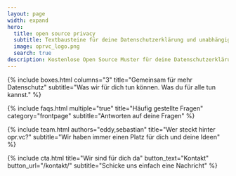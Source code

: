 ```yaml
---
layout: page
width: expand
hero:
  title: open source privacy
  subtitle: Textbausteine für deine Datenschutzerklärung und unabhängige Hintergrundinformationen
  image: oprvc_logo.png
  search: true
description: Kostenlose Open Source Muster für deine Datenschutzerklärung inkl. technischer und juristischer Hinweise.
---
```


{% include boxes.html columns="3" title="Gemeinsam für mehr Datenschutz" subtitle="Was wir für dich tun können. Was du für alle tun kannst." %}

<!---
{% include featured.html tag="featured" title="Popular Articles" subtitle="Selected featured articles to get you started fast in Jekyll" %}


{% include videos.html columns="2" title="Video Tutorials" subtitle="Watch screencasts to get you started fast with Jekyll" %}
--->

{% include faqs.html multiple="true" title="Häufig gestellte Fragen" category="frontpage" subtitle="Antworten auf deine Fragen" %}

{% include team.html authors="eddy,sebastian" title="Wer steckt hinter opr.vc?" subtitle="Wir haben immer einen Platz für dich und deine Ideen" %}

{% include cta.html title="Wir sind für dich da" button_text="Kontakt" button_url="/kontakt/" subtitle="Schicke uns einfach eine Nachricht" %}
